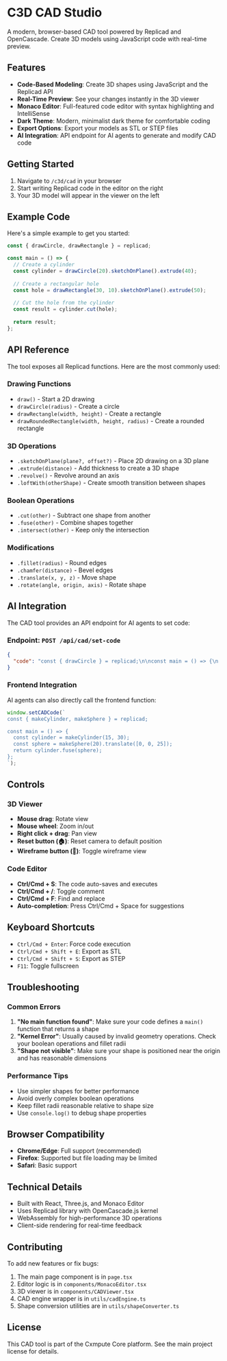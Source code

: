 # C3D CAD Studio

A modern, browser-based CAD tool powered by Replicad and OpenCascade. Create 3D models using JavaScript code with real-time preview.

## Features

- **Code-Based Modeling**: Create 3D shapes using JavaScript and the Replicad API
- **Real-Time Preview**: See your changes instantly in the 3D viewer
- **Monaco Editor**: Full-featured code editor with syntax highlighting and IntelliSense
- **Dark Theme**: Modern, minimalist dark theme for comfortable coding
- **Export Options**: Export your models as STL or STEP files
- **AI Integration**: API endpoint for AI agents to generate and modify CAD code

## Getting Started

1. Navigate to `/c3d/cad` in your browser
2. Start writing Replicad code in the editor on the right
3. Your 3D model will appear in the viewer on the left

## Example Code

Here's a simple example to get you started:

```javascript
const { drawCircle, drawRectangle } = replicad;

const main = () => {
  // Create a cylinder
  const cylinder = drawCircle(20).sketchOnPlane().extrude(40);
  
  // Create a rectangular hole
  const hole = drawRectangle(30, 10).sketchOnPlane().extrude(50);
  
  // Cut the hole from the cylinder
  const result = cylinder.cut(hole);
  
  return result;
};
```

## API Reference

The tool exposes all Replicad functions. Here are the most commonly used:

### Drawing Functions
- `draw()` - Start a 2D drawing
- `drawCircle(radius)` - Create a circle
- `drawRectangle(width, height)` - Create a rectangle
- `drawRoundedRectangle(width, height, radius)` - Create a rounded rectangle

### 3D Operations
- `.sketchOnPlane(plane?, offset?)` - Place 2D drawing on a 3D plane
- `.extrude(distance)` - Add thickness to create a 3D shape
- `.revolve()` - Revolve around an axis
- `.loftWith(otherShape)` - Create smooth transition between shapes

### Boolean Operations
- `.cut(other)` - Subtract one shape from another
- `.fuse(other)` - Combine shapes together
- `.intersect(other)` - Keep only the intersection

### Modifications
- `.fillet(radius)` - Round edges
- `.chamfer(distance)` - Bevel edges
- `.translate(x, y, z)` - Move shape
- `.rotate(angle, origin, axis)` - Rotate shape

## AI Integration

The CAD tool provides an API endpoint for AI agents to set code:

### Endpoint: `POST /api/cad/set-code`

```json
{
  "code": "const { drawCircle } = replicad;\n\nconst main = () => {\n  return drawCircle(10).sketchOnPlane().extrude(5);\n};"
}
```

### Frontend Integration

AI agents can also directly call the frontend function:

```javascript
window.setCADCode(`
const { makeCylinder, makeSphere } = replicad;

const main = () => {
  const cylinder = makeCylinder(15, 30);
  const sphere = makeSphere(20).translate([0, 0, 25]);
  return cylinder.fuse(sphere);
};
`);
```

## Controls

### 3D Viewer
- **Mouse drag**: Rotate view
- **Mouse wheel**: Zoom in/out
- **Right click + drag**: Pan view
- **Reset button (🏠)**: Reset camera to default position
- **Wireframe button (📐)**: Toggle wireframe view

### Code Editor
- **Ctrl/Cmd + S**: The code auto-saves and executes
- **Ctrl/Cmd + /**: Toggle comment
- **Ctrl/Cmd + F**: Find and replace
- **Auto-completion**: Press Ctrl/Cmd + Space for suggestions

## Keyboard Shortcuts

- `Ctrl/Cmd + Enter`: Force code execution
- `Ctrl/Cmd + Shift + E`: Export as STL
- `Ctrl/Cmd + Shift + S`: Export as STEP
- `F11`: Toggle fullscreen

## Troubleshooting

### Common Errors

1. **"No main function found"**: Make sure your code defines a `main()` function that returns a shape
2. **"Kernel Error"**: Usually caused by invalid geometry operations. Check your boolean operations and fillet radii
3. **"Shape not visible"**: Make sure your shape is positioned near the origin and has reasonable dimensions

### Performance Tips

- Use simpler shapes for better performance
- Avoid overly complex boolean operations
- Keep fillet radii reasonable relative to shape size
- Use `console.log()` to debug shape properties

## Browser Compatibility

- **Chrome/Edge**: Full support (recommended)
- **Firefox**: Supported but file loading may be limited
- **Safari**: Basic support

## Technical Details

- Built with React, Three.js, and Monaco Editor
- Uses Replicad library with OpenCascade.js kernel
- WebAssembly for high-performance 3D operations
- Client-side rendering for real-time feedback

## Contributing

To add new features or fix bugs:

1. The main page component is in `page.tsx`
2. Editor logic is in `components/MonacoEditor.tsx`
3. 3D viewer is in `components/CADViewer.tsx`
4. CAD engine wrapper is in `utils/cadEngine.ts`
5. Shape conversion utilities are in `utils/shapeConverter.ts`

## License

This CAD tool is part of the Cxmpute Core platform. See the main project license for details. 